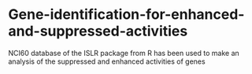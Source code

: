 # Gene-identification-for-enhanced-and-suppressed-activities

NCI60 database of the ISLR package from R has been used to make an analysis of the suppressed and enhanced activities of genes 
